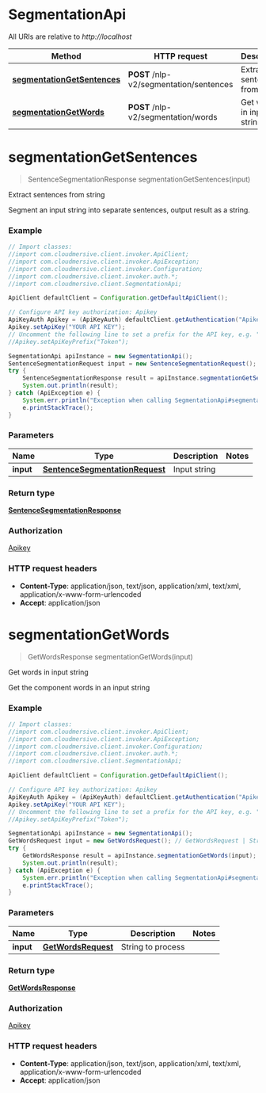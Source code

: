 # SegmentationApi

All URIs are relative to *http://localhost*

Method | HTTP request | Description
------------- | ------------- | -------------
[**segmentationGetSentences**](SegmentationApi.md#segmentationGetSentences) | **POST** /nlp-v2/segmentation/sentences | Extract sentences from string
[**segmentationGetWords**](SegmentationApi.md#segmentationGetWords) | **POST** /nlp-v2/segmentation/words | Get words in input string


<a name="segmentationGetSentences"></a>
# **segmentationGetSentences**
> SentenceSegmentationResponse segmentationGetSentences(input)

Extract sentences from string

Segment an input string into separate sentences, output result as a string.

### Example
```java
// Import classes:
//import com.cloudmersive.client.invoker.ApiClient;
//import com.cloudmersive.client.invoker.ApiException;
//import com.cloudmersive.client.invoker.Configuration;
//import com.cloudmersive.client.invoker.auth.*;
//import com.cloudmersive.client.SegmentationApi;

ApiClient defaultClient = Configuration.getDefaultApiClient();

// Configure API key authorization: Apikey
ApiKeyAuth Apikey = (ApiKeyAuth) defaultClient.getAuthentication("Apikey");
Apikey.setApiKey("YOUR API KEY");
// Uncomment the following line to set a prefix for the API key, e.g. "Token" (defaults to null)
//Apikey.setApiKeyPrefix("Token");

SegmentationApi apiInstance = new SegmentationApi();
SentenceSegmentationRequest input = new SentenceSegmentationRequest(); // SentenceSegmentationRequest | Input string
try {
    SentenceSegmentationResponse result = apiInstance.segmentationGetSentences(input);
    System.out.println(result);
} catch (ApiException e) {
    System.err.println("Exception when calling SegmentationApi#segmentationGetSentences");
    e.printStackTrace();
}
```

### Parameters

Name | Type | Description  | Notes
------------- | ------------- | ------------- | -------------
 **input** | [**SentenceSegmentationRequest**](SentenceSegmentationRequest.md)| Input string |

### Return type

[**SentenceSegmentationResponse**](SentenceSegmentationResponse.md)

### Authorization

[Apikey](../README.md#Apikey)

### HTTP request headers

 - **Content-Type**: application/json, text/json, application/xml, text/xml, application/x-www-form-urlencoded
 - **Accept**: application/json

<a name="segmentationGetWords"></a>
# **segmentationGetWords**
> GetWordsResponse segmentationGetWords(input)

Get words in input string

Get the component words in an input string

### Example
```java
// Import classes:
//import com.cloudmersive.client.invoker.ApiClient;
//import com.cloudmersive.client.invoker.ApiException;
//import com.cloudmersive.client.invoker.Configuration;
//import com.cloudmersive.client.invoker.auth.*;
//import com.cloudmersive.client.SegmentationApi;

ApiClient defaultClient = Configuration.getDefaultApiClient();

// Configure API key authorization: Apikey
ApiKeyAuth Apikey = (ApiKeyAuth) defaultClient.getAuthentication("Apikey");
Apikey.setApiKey("YOUR API KEY");
// Uncomment the following line to set a prefix for the API key, e.g. "Token" (defaults to null)
//Apikey.setApiKeyPrefix("Token");

SegmentationApi apiInstance = new SegmentationApi();
GetWordsRequest input = new GetWordsRequest(); // GetWordsRequest | String to process
try {
    GetWordsResponse result = apiInstance.segmentationGetWords(input);
    System.out.println(result);
} catch (ApiException e) {
    System.err.println("Exception when calling SegmentationApi#segmentationGetWords");
    e.printStackTrace();
}
```

### Parameters

Name | Type | Description  | Notes
------------- | ------------- | ------------- | -------------
 **input** | [**GetWordsRequest**](GetWordsRequest.md)| String to process |

### Return type

[**GetWordsResponse**](GetWordsResponse.md)

### Authorization

[Apikey](../README.md#Apikey)

### HTTP request headers

 - **Content-Type**: application/json, text/json, application/xml, text/xml, application/x-www-form-urlencoded
 - **Accept**: application/json

